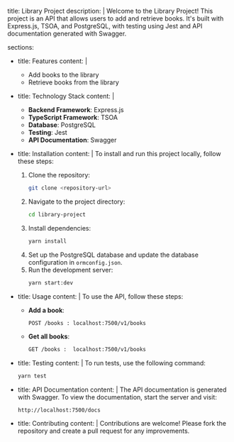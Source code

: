 title: Library Project
description: |
  Welcome to the Library Project! This project is an API that allows users to add and retrieve books. 
  It's built with Express.js, TSOA, and PostgreSQL, with testing using Jest and API documentation generated with Swagger.

sections:
  - title: Features
    content: |
      - Add books to the library
      - Retrieve books from the library

  - title: Technology Stack
    content: |
      - **Backend Framework**: Express.js
      - **TypeScript Framework**: TSOA
      - **Database**: PostgreSQL
      - **Testing**: Jest
      - **API Documentation**: Swagger

  - title: Installation
    content: |
      To install and run this project locally, follow these steps:
      1. Clone the repository:
         ```bash
         git clone <repository-url>
         ```
      2. Navigate to the project directory:
         ```bash
         cd library-project
         ```
      3. Install dependencies:
         ```bash
         yarn install
         ```
      4. Set up the PostgreSQL database and update the database configuration in `ormconfig.json`.
      5. Run the development server:
         ```bash
         yarn start:dev
         ```

  - title: Usage
    content: |
      To use the API, follow these steps:
      - **Add a book**:
        ```bash
        POST /books : localhost:7500/v1/books
        ```
      - **Get all books**:
        ```bash
        GET /books :  localhost:7500/v1/books
        ```

  - title: Testing
    content: |
      To run tests, use the following command:
      ```bash
      yarn test
      ```

  - title: API Documentation
    content: |
      The API documentation is generated with Swagger. To view the documentation, start the server and visit:
      ```
      http://localhost:7500/docs
      ```

  - title: Contributing
    content: |
      Contributions are welcome! Please fork the repository and create a pull request for any improvements.
